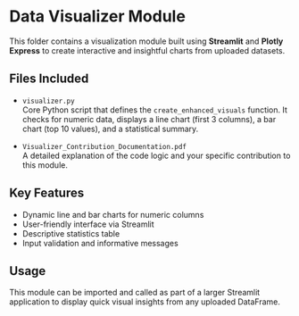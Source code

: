 # Data Visualizer Module

This folder contains a visualization module built using **Streamlit** and **Plotly Express** to create interactive and insightful charts from uploaded datasets.

## Files Included

- `visualizer.py`  
  Core Python script that defines the `create_enhanced_visuals` function. It checks for numeric data, displays a line chart (first 3 columns), a bar chart (top 10 values), and a statistical summary.

- `Visualizer_Contribution_Documentation.pdf`  
  A detailed explanation of the code logic and your specific contribution to this module.

## Key Features

- Dynamic line and bar charts for numeric columns  
- User-friendly interface via Streamlit  
- Descriptive statistics table  
- Input validation and informative messages  

## Usage

This module can be imported and called as part of a larger Streamlit application to display quick visual insights from any uploaded DataFrame.
